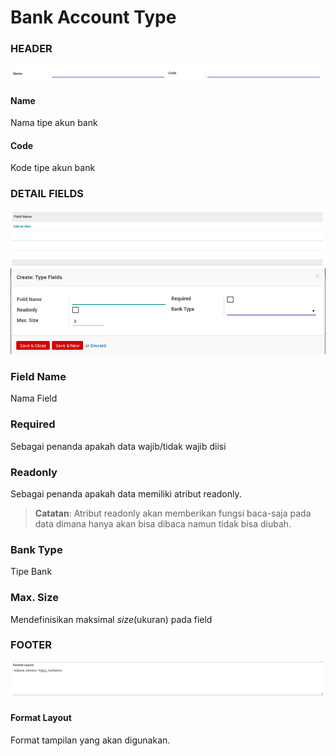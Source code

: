 # Bank Account Type

### <a name="bagian-header">HEADER</a>

![](../../../../img/bank-account-type/header.png)

#### <a name="field-name">Name</a>

Nama tipe akun bank

#### <a name="field-code">Code</a>

Kode tipe akun bank

### <a name="bagian-detail-fields">DETAIL FIELDS</a>

![](../../../../img/bank-account-type/detail-fields.png)
![](../../../../img/bank-account-type/detail-fields-form.png)

### <a name="bagian-detail-fields-name">Field Name</a>

Nama Field

### <a name="bagian-detail-fields-required">Required</a>

Sebagai penanda apakah data wajib/tidak wajib diisi

### <a name="bagian-detail-fields-readonly">Readonly</a>

Sebagai penanda apakah data memiliki atribut readonly.

> **Catatan**: Atribut readonly akan memberikan fungsi baca-saja pada data dimana hanya akan bisa dibaca namun tidak bisa diubah.

### <a name="bagian-detail-fields-bank-type-id">Bank Type</a>

Tipe Bank

### <a name="bagian-detail-fields-size">Max. Size</a>

Mendefinisikan maksimal *size*(ukuran) pada field


### <a name="bagian-footer">FOOTER</a>

![](../../../../img/bank-account-type/footer.png)

#### <a name="field-format-layout">Format Layout</a>

Format tampilan yang akan digunakan.
